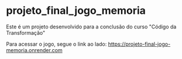 # projeto_final_jogo_memoria
Este é um projeto desenvolvido para a conclusão do curso "Código da Transformação"


Para acessar o jogo, segue o link ao lado:
https://projeto-final-jogo-memoria.onrender.com
